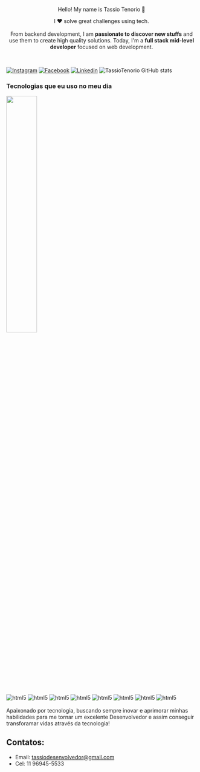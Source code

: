
<p align="center">Hello! My name is Tassio Tenorio 🤙</p>
<p align="center">I ❤️ solve great challenges using tech. <br><br> From backend development, I am <strong>passionate to discover new stuffs</strong> and use them to create high quality solutions. Today, I'm a <strong>full stack mid-level developer</strong> focused on web development.</p>&nbsp;


[![Instagram](https://img.shields.io/badge/Instagram-E4405F?style=for-the-badge&logo=instagram&logoColor=white)](https://www.instagram.com/tassiodesenvolvedor/)
[![Facebook](https://img.shields.io/badge/Facebook-1877F2?style=for-the-badge&logo=facebook&logoColor=white)](https://www.facebook.com/profile.php?id=100084245000488)
[![Linkedin](https://img.shields.io/badge/LinkedIn-0077B5?style=for-the-badge&logo=linkedin&logoColor=white)](https://www.linkedin.com/in/tassiotenorio)
![TassioTenorio GitHub stats](https://github-readme-stats.vercel.app/api?username=TassioTenorio&show_icons=true&theme=radical)


### Tecnologias que eu uso no meu dia
<img width=40% align="center" src="https://github-readme-stats-git-main-rafaelalexandrino.vercel.app/api/top-langs/?username=rafaelalexandrino&show_icons=true&theme=radical&layout=compact" />

<div style="display: inline_block"><br/><img align="center" alt="html5" src="https://img.shields.io/badge/HTML5-E34F26?style=for-the-badge&logo=html5&logoColor=white"
/>
<img align="center" alt="html5" src="https://img.shields.io/badge/Python-3776AB?style=for-the-badge&logo=python&logoColor=white" />
<img align="center" alt="html5" src="https://img.shields.io/badge/CSS3-1572B6?style=for-the-badge&logo=css3&logoColor=white" />
<img align="center" alt="html5" src="https://img.shields.io/badge/JavaScript-F7DF1E?style=for-the-badge&logo=javascript&logoColor=black" />
<img align="center" alt="html5" src="https://img.shields.io/badge/Bootstrap-563D7C?style=for-the-badge&logo=bootstrap&logoColor=white" />
<img align="center" alt="html5" src="https://img.shields.io/badge/PHP-777BB4?style=for-the-badge&logo=php&logoColor=white"/>
<img align="center" alt="html5" src="https://img.shields.io/badge/Laravel-FF2D20?style=for-the-badge&logo=laravel&logoColor=white" />
<img align="center" alt="html5" src="https://img.shields.io/badge/MySQL-00000F?style=for-the-badge&logo=mysql&logoColor=white" />

</div>

</div>
<br/>
Apaixonado por tecnologia, buscando sempre inovar e aprimorar minhas habilidades para me tornar um excelente Desenvolvedor e assim conseguir transforamar vidas através da tecnologia!


## Contatos: 
- Email: tassiodesenvolvedor@gmail.com <br/>
- Cel: 11 96945-5533 <br/>




